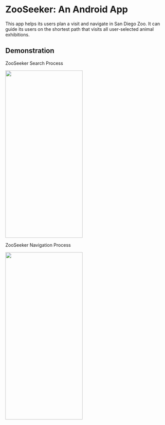 # ZooSeeker: An Android App
This app helps its users plan a visit and navigate in San Diego Zoo. It can guide its users on the shortest path that visits all user-selected animal exhibitions.

## Demonstration
ZooSeeker Search Process

<img src="https://user-images.githubusercontent.com/42275000/193414329-d28d9565-03cc-4afe-a0fb-3f970795b4ae.gif" width="240" height="521"/>

ZooSeeker Navigation Process

<img src="https://user-images.githubusercontent.com/42275000/193414339-19d1203f-4341-4fc3-b841-c267cfc72c5b.gif" width="240" height="521"/>
